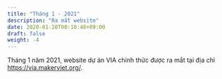 ```yaml
---
title: "Tháng 1 - 2021"
description: "Ra mắt website"
date: 2020-01-28T00:10:48+09:00
draft: false
weight: -4
---
```


Tháng 1 năm 2021, website dự án VIA chính thức được ra mắt tại địa chỉ <https://via.makerviet.org/>.
